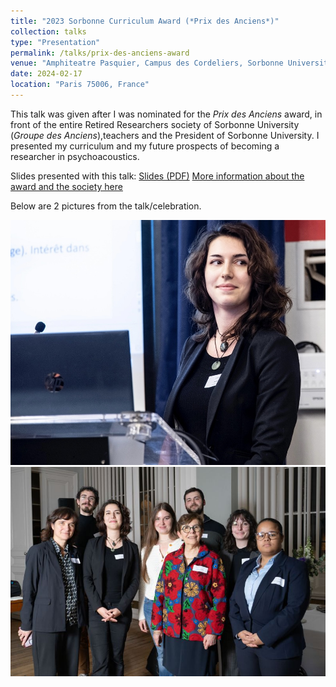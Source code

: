 ```yaml
---
title: "2023 Sorbonne Curriculum Award (*Prix des Anciens*)"
collection: talks
type: "Presentation"
permalink: /talks/prix-des-anciens-award
venue: "Amphiteatre Pasquier, Campus des Cordeliers, Sorbonne University-Paris Cite University"
date: 2024-02-17
location: "Paris 75006, France"
---
```


This talk was given after I was nominated for the *Prix des Anciens* award, in front of the entire Retired Researchers society of Sorbonne University (*Groupe des Anciens*),teachers and the President of Sorbonne University. I presented my curriculum and my future prospects of becoming a researcher in psychoacoustics.

Slides presented with this talk: [Slides (PDF)](/files/slides_prixdesanciens2023.pdf)
[More information about the award and the society here](https://anciens.sorbonne-universite.fr/index.php/prix-des-anciens)

Below are 2 pictures from the talk/celebration.

![Azal talk](/images/mine/azal_le_bagousse_prixdesanciens.jpg)
![Group picture with the President of Sorbonne and the President of the society](/images/mine/prix_des_anciens_2023_group_pic.jpg)

